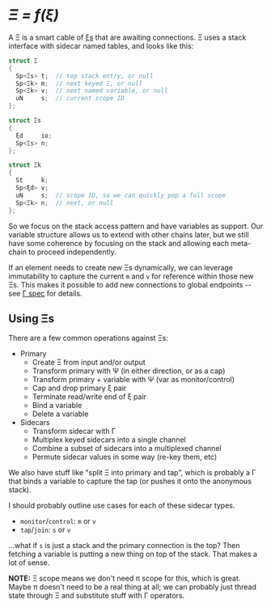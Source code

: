 # _Ξ = f(ξ)_
A Ξ is a smart cable of [ξs](xi.md) that are awaiting connections. Ξ uses a stack interface with sidecar named tables, and looks like this:

```cpp
struct Ξ
{
  Sp<Ξs> t;  // top stack entry, or null
  Sp<Ξk> m;  // next keyed Ξ, or null
  Sp<Ξk> v;  // next named variable, or null
  uN     s;  // current scope ID
};

struct Ξs
{
  ξd     io;
  Sp<Ξs> n;
};

struct Ξk
{
  St     k;
  Sp<ξd> v;
  uN     s;  // scope ID, so we can quickly pop a full scope
  Sp<Ξk> n;  // next, or null
};
```

So we focus on the stack access pattern and have variables as support. Our variable structure allows us to extend with other chains later, but we still have some coherence by focusing on the stack and allowing each meta-chain to proceed independently.

If an element needs to create new Ξs dynamically, we can leverage immutability to capture the current `m` and `v` for reference within those new Ξs. This makes it possible to add new connections to global endpoints -- see [Γ spec](Gamma.md) for details.


## Using Ξs
There are a few common operations against Ξs:

+ Primary
  + Create Ξ from input and/or output
  + Transform primary with Ψ (in either direction, or as a cap)
  + Transform primary + variable with Ψ (var as monitor/control)
  + Cap and drop primary ξ pair
  + Terminate read/write end of ξ pair
  + Bind a variable
  + Delete a variable
+ Sidecars
  + Transform sidecar with Γ
  + Multiplex keyed sidecars into a single channel
  + Combine a subset of sidecars into a multiplexed channel
  + Permute sidecar values in some way (re-key them, etc)

We also have stuff like "split Ξ into primary and tap", which is probably a Γ that binds a variable to capture the tap (or pushes it onto the anonymous stack).

I should probably outline use cases for each of these sidecar types.

+ `monitor`/`control`: `m` or `v`
+ `tap`/`join`: `s` or `v`

...what if `s` is just a stack and the primary connection is the top? Then fetching a variable is putting a new thing on top of the stack. That makes a lot of sense.

**NOTE:** Ξ scope means we don't need π scope for this, which is great. Maybe π doesn't need to be a real thing at all; we can probably just thread state through Ξ and substitute stuff with Γ operators.
